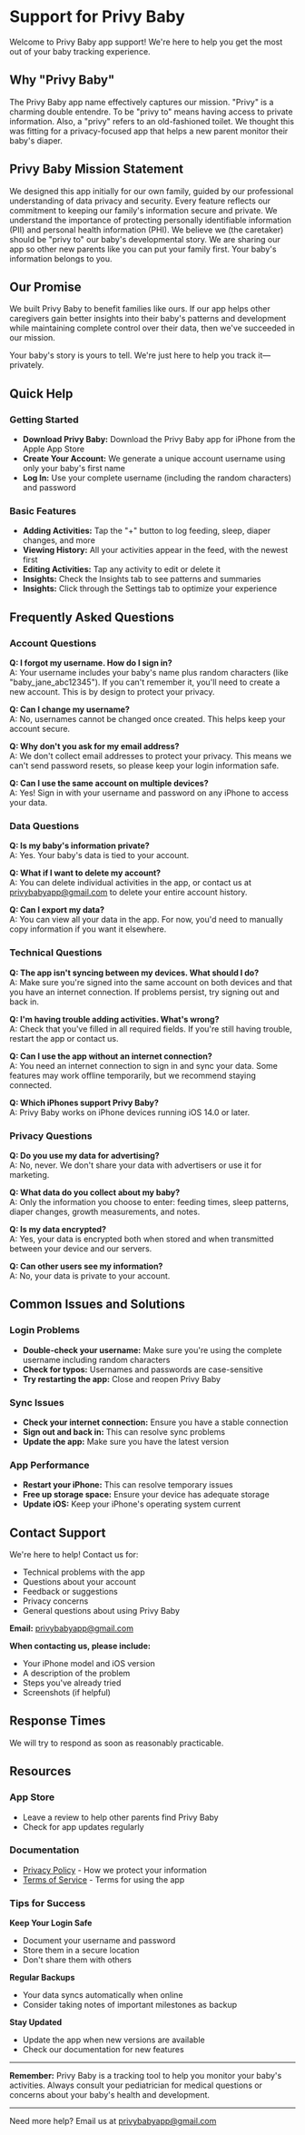 # Support for Privy Baby

Welcome to Privy Baby app support! We're here to help you get the most out of your baby tracking experience.

## Why "Privy Baby"

The Privy Baby app name effectively captures our mission. "Privy" is a charming double entendre. To be "privy to" means having access to private information. Also, a "privy" refers to an old-fashioned toilet. We thought this was fitting for a privacy-focused app that helps a new parent monitor their baby's diaper. 

## Privy Baby Mission Statement

We designed this app initially for our own family, guided by our professional understanding of data privacy and security. Every feature reflects our commitment to keeping our family's information secure and private. We understand the importance of protecting personally identifiable information (PII) and personal health information (PHI). We believe we (the caretaker) should be "privy to" our baby's developmental story. We are sharing our app so other new parents like you can put your family first. Your baby's information belongs to you. 

## Our Promise

We built Privy Baby to benefit families like ours. If our app helps other caregivers gain better insights into their baby's patterns and development while maintaining complete control over their data, then we've succeeded in our mission.

Your baby's story is yours to tell. We're just here to help you track it—privately.

## Quick Help

### Getting Started
- **Download Privy Baby:** Download the Privy Baby app for iPhone from the Apple App Store
- **Create Your Account:** We generate a unique account username using only your baby's first name 
- **Log In:** Use your complete username (including the random characters) and password

### Basic Features
- **Adding Activities:** Tap the "+" button to log feeding, sleep, diaper changes, and more
- **Viewing History:** All your activities appear in the feed, with the newest first
- **Editing Activities:** Tap any activity to edit or delete it
- **Insights:** Check the Insights tab to see patterns and summaries
- **Insights:** Click through the Settings tab to optimize your experience

## Frequently Asked Questions

### Account Questions

**Q: I forgot my username. How do I sign in?**  
A: Your username includes your baby's name plus random characters (like "baby_jane_abc12345"). If you can't remember it, you'll need to create a new account. This is by design to protect your privacy.

**Q: Can I change my username?**  
A: No, usernames cannot be changed once created. This helps keep your account secure.

**Q: Why don't you ask for my email address?**  
A: We don't collect email addresses to protect your privacy. This means we can't send password resets, so please keep your login information safe.

**Q: Can I use the same account on multiple devices?**  
A: Yes! Sign in with your username and password on any iPhone to access your data.

### Data Questions

**Q: Is my baby's information private?**  
A: Yes. Your baby's data is tied to your account. 

**Q: What if I want to delete my account?**  
A: You can delete individual activities in the app, or contact us at privybabyapp@gmail.com to delete your entire account history.

**Q: Can I export my data?**  
A: You can view all your data in the app. For now, you'd need to manually copy information if you want it elsewhere.

### Technical Questions

**Q: The app isn't syncing between my devices. What should I do?**  
A: Make sure you're signed into the same account on both devices and that you have an internet connection. If problems persist, try signing out and back in.

**Q: I'm having trouble adding activities. What's wrong?**  
A: Check that you've filled in all required fields. If you're still having trouble, restart the app or contact us.

**Q: Can I use the app without an internet connection?**  
A: You need an internet connection to sign in and sync your data. Some features may work offline temporarily, but we recommend staying connected.

**Q: Which iPhones support Privy Baby?**  
A: Privy Baby works on iPhone devices running iOS 14.0 or later.

### Privacy Questions

**Q: Do you use my data for advertising?**  
A: No, never. We don't share your data with advertisers or use it for marketing.

**Q: What data do you collect about my baby?**  
A: Only the information you choose to enter: feeding times, sleep patterns, diaper changes, growth measurements, and notes.

**Q: Is my data encrypted?**  
A: Yes, your data is encrypted both when stored and when transmitted between your device and our servers.

**Q: Can other users see my information?**  
A: No, your data is private to your account.

## Common Issues and Solutions

### Login Problems
- **Double-check your username:** Make sure you're using the complete username including random characters
- **Check for typos:** Usernames and passwords are case-sensitive
- **Try restarting the app:** Close and reopen Privy Baby

### Sync Issues
- **Check your internet connection:** Ensure you have a stable connection
- **Sign out and back in:** This can resolve sync problems
- **Update the app:** Make sure you have the latest version

### App Performance
- **Restart your iPhone:** This can resolve temporary issues
- **Free up storage space:** Ensure your device has adequate storage
- **Update iOS:** Keep your iPhone's operating system current

## Contact Support

We're here to help! Contact us for:
- Technical problems with the app
- Questions about your account
- Feedback or suggestions
- Privacy concerns
- General questions about using Privy Baby

**Email:** privybabyapp@gmail.com

**When contacting us, please include:**
- Your iPhone model and iOS version
- A description of the problem
- Steps you've already tried
- Screenshots (if helpful)

## Response Times

We will try to respond as soon as reasonably practicable. 

## Resources

### App Store
- Leave a review to help other parents find Privy Baby
- Check for app updates regularly

### Documentation
- [Privacy Policy](PRIVACY-POLICY.md) - How we protect your information
- [Terms of Service](TERMS-OF-SERVICE.md) - Terms for using the app

### Tips for Success

**Keep Your Login Safe**
- Document your username and password
- Store them in a secure location
- Don't share them with others

**Regular Backups**
- Your data syncs automatically when online
- Consider taking notes of important milestones as backup

**Stay Updated**
- Update the app when new versions are available
- Check our documentation for new features

---

**Remember:** Privy Baby is a tracking tool to help you monitor your baby's activities. Always consult your pediatrician for medical questions or concerns about your baby's health and development.

---

Need more help? Email us at privybabyapp@gmail.com
